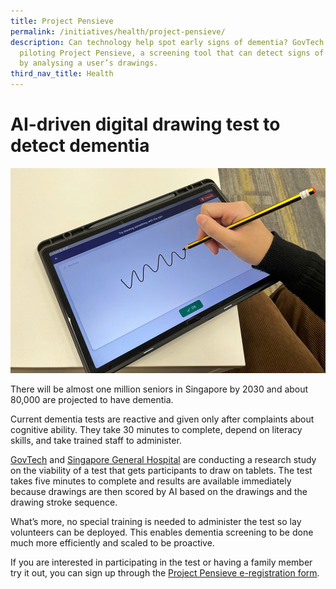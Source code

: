 ```yaml
---
title: Project Pensieve
permalink: /initiatives/health/project-pensieve/
description: Can technology help spot early signs of dementia? GovTech is
  piloting Project Pensieve, a screening tool that can detect signs of dementia
  by analysing a user’s drawings.
third_nav_title: Health
---
```



# AI-driven digital drawing test to detect dementia
![Project Pensieve](/images/initiatives/project-pensieve.jpg)

There will be almost one million seniors in Singapore by 2030 and about 80,000 are projected to have dementia.

Current dementia tests are reactive and given only after complaints about cognitive ability. They take 30 minutes to complete, depend on literacy skills, and take trained staff to administer.

[GovTech](https://www.tech.gov.sg/) and [Singapore General Hospital](https://www.sgh.com.sg/) are conducting a research study on the viability of a test that gets participants to draw on tablets. The test takes five minutes to complete and results are available immediately because drawings are then scored by AI based on the drawings and the drawing stroke sequence.

What’s more, no special training is needed to administer the test so lay volunteers can be deployed. This enables dementia screening to be done much more efficiently and scaled to be proactive.

  
If you are interested in participating in the test or having a family member try it out, you can sign up through the [Project Pensieve e-registration form](https://form.gov.sg/#!/627cc5dd2177ad00120a2bbb).